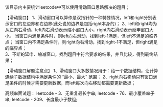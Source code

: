 该目录内主要统计leetcode中可以使用滑动窗口思路解决的题目；

【滑动窗口】
1、滑动窗口可以算作是双指针的一种特殊情况，left和right分别表示窗口的左边界和右边界(此处说的边界是包括right本身的)；
2、left和right均为从左向右滑动，left向右滑动表示缩小窗口大小，right向右滑动表示延申窗口大小。
	当窗口内满足条件时，则left向右滑动，找到left-1满足，但left不满足的临界点；
	当窗口内不满足条件时，则right向右滑动，找到right-1不满足，但right满足的临界点；  
3、不断的延申、缩减窗口，找到题目中符合要求的结果，并且比较，得到最终结果；

【滑动窗口解题注意点】
1、滑动窗口大多数情况用于：给一个数据结构，让计算 连续子数据结构中满足条件的 “最小、最大” 范围；
2、right向右移动只有窗口满足条件的时候才需要更新数据，而left每次向右移动都需要更新数据；


高频率面试题：
leetcode - 3、无重复最长字串;
leetcode - 76、最小覆盖率子串;
leetcode - 209、长度最小子数组;
